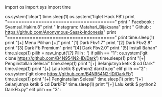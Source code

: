 import os
import sys
import time

os.system('clear')
time.sleep(1)
os.system('figlet Hack FB')
print "======================================"
print " Facebook : Syamsul.Hakim.8"
print " Instagram: Matahari_Bijaksana"
print " Github   : https://github.com/Anonymous-Sasak-Indonesia"
print "======================================"
print
time.sleep(1)
print "[+] Menu Pilihan [+]"
print "[1] Dark Fbv1.7"
print "[2] Dark Fbv2.8"
print "[3] Dark Fb Premium"
print "[4] Dark Fbv2.0"
print "[5] Install Bahan"
time.sleep(1)
pilih = raw_input('[?] Pilih : ')
if pilih == "1":
        os.system('git clone https://github.com/B4N954N2-ID/Dark')
        time.sleep(1)
        print "[+] Penginstallan Selesai"
        time.sleep(1)
        print "[+] Selanjutnya ketik $ cd Dark"
        time.sleep(1)
        print "[+] Lalu ketik $ python2 darkfb.py"
elif pilih =="2":
        os.system('git clone https://github.com/B4N954N2-ID/DarkFb')
        time.sleep(1)
        print "[+] Penginstallan Selesai"
        time.sleep(1)
        print "[+] Selanjutnya ketik $ cd DarkFb"
        time.sleep(1)
        print "[+] Lalu ketik $ python2 DarkFb.py"
elif pilih == "3":
